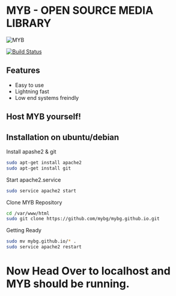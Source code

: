 # MYB - OPEN SOURCE MEDIA LIBRARY

![MYB](https://mybg.github.io/p/img/coverofficial.jpg)


[![Build Status](https://travis-ci.org/joemccann/dillinger.svg?branch=master)](https://travis-ci.org/joemccann/dillinger)


## Features

- Easy to use
- Lightning fast
- Low end systems freindly



## Host MYB yourself!


## Installation on ubuntu/debian


Install apashe2 & git

```sh
sudo apt-get install apache2
sudo apt-get install git
```

Start apache2.service

```sh
sudo service apache2 start 
```
Clone MYB Repository
```sh
cd /var/www/html
sudo git clone https://github.com/mybg/mybg.github.io.git
```
Getting Ready
```sh
sudo mv mybg.github.io/* .
sudo service apache2 restart
```
# Now Head Over to localhost and MYB should be running.




